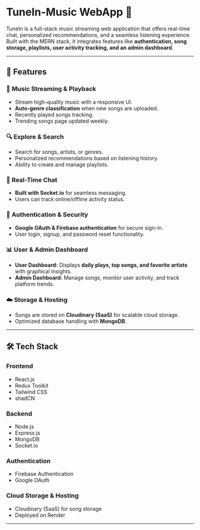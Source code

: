 # TuneIn-Music WebApp 🎵

TuneIn is a full-stack music streaming web application that offers real-time chat, personalized recommendations, and a seamless listening experience. Built with the MERN stack, it integrates features like **authentication, song storage, playlists, user activity tracking, and an admin dashboard**.

---

## 🚀 Features

### 🎼 **Music Streaming & Playback**
- Stream high-quality music with a responsive UI.
- **Auto-genre classification** when new songs are uploaded.
- Recently played songs tracking.
- Trending songs page updated weekly.

### 🔍 **Explore & Search**
- Search for songs, artists, or genres.
- Personalized recommendations based on listening history.
- Ability to create and manage playlists.

### 💬 **Real-Time Chat**
- **Built with Socket.io** for seamless messaging.
- Users can track online/offline activity status.

### 🔐 **Authentication & Security**
- **Google OAuth & Firebase authentication** for secure sign-in.
- User login, signup, and password reset functionality.

### 📊 **User & Admin Dashboard**
- **User Dashboard:** Displays **daily plays, top songs, and favorite artists** with graphical insights.
- **Admin Dashboard:** Manage songs, monitor user activity, and track platform trends.

### ☁️ **Storage & Hosting**
- Songs are stored on **Cloudinary (SaaS)** for scalable cloud storage.
- Optimized database handling with **MongoDB**.

---

## 🛠️ Tech Stack

### **Frontend**
- React.js
- Redux Toolkit
- Tailwind CSS
- shadCN

### **Backend**
- Node.js
- Express.js
- MongoDB
- Socket.io

### **Authentication**
- Firebase Authentication
- Google OAuth

### **Cloud Storage & Hosting**
- Cloudinary (SaaS) for song storage
- Deployed on Render

---
